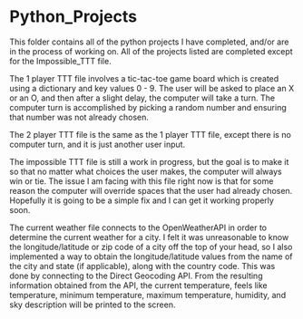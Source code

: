 # Python_Projects

This folder contains all of the python projects I have completed, and/or are in the process of working on. All of the projects listed are completed except for the Impossible_TTT file.

The 1 player TTT file involves a tic-tac-toe game board which is created using a dictionary and key values 0 - 9. The user will be asked to place an X or an O, and then after a slight delay, the computer will take a turn. The computer turn is accomplished by picking a random number and ensuring that number was not already chosen. 

The 2 player TTT file is the same as the 1 player TTT file, except there is no computer turn, and it is just another user input. 

The impossible TTT file is still a work in progress, but the goal is to make it so that no matter what choices the user makes, the computer will always win or tie. The issue I am facing with this file right now is that for some reason the computer will override spaces that the user had already chosen. Hopefully it is going to be a simple fix and I can get it working properly soon. 

The current weather file connects to the OpenWeatherAPI in order to determine the current weather for a city. I felt it was unreasonable to know the longitude/latitude or zip code of a city off the top of your head, so I also implemented a way to obtain the longitude/latitude values from the name of the city and state (if applicable), along with the country code. This was done by connecting to the Direct Geocoding API. From the resulting information obtained from the API, the current temperature, feels like temperature, minimum temperature, maximum temperature, humidity, and sky description will be printed to the screen. 
